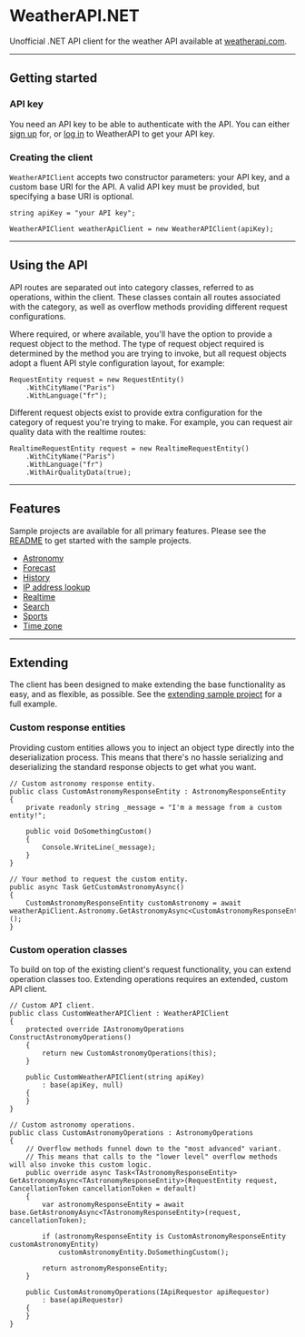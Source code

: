 # WeatherAPI.NET

Unofficial .NET API client for the weather API available at [weatherapi.com](https://weatherapi.com).

---

## Getting started

### API key

You need an API key to be able to authenticate with the API. You can either [sign up](https://www.weatherapi.com/signup.aspx) for, or [log in](https://www.weatherapi.com/login.aspx) to WeatherAPI to get your API key.

### Creating the client

`WeatherAPIClient` accepts two constructor parameters: your API key, and a custom base URI for the API. A valid API key must be provided, but specifying a base URI is optional.

```
string apiKey = "your API key";

WeatherAPIClient weatherApiClient = new WeatherAPIClient(apiKey);
```

---

## Using the API

API routes are separated out into category classes, referred to as operations, within the client. These classes contain all routes associated with the category, as well as overflow methods providing different request configurations.

Where required, or where available, you'll have the option to provide a request object to the method. The type of request object required is determined by the method you are trying to invoke, but all request objects adopt a fluent API style configuration layout, for example:

```
RequestEntity request = new RequestEntity()
    .WithCityName("Paris")
    .WithLanguage("fr");
```

Different request objects exist to provide extra configuration for the category of request you're trying to make. For example, you can request air quality data with the realtime routes:

```
RealtimeRequestEntity request = new RealtimeRequestEntity()
    .WithCityName("Paris")
    .WithLanguage("fr")
    .WithAirQualityData(true);
```

---

## Features

Sample projects are available for all primary features. Please see the [README](https://github.com/lewisbennett/weatherapi-Net-Standard/blob/master/Samples/README.md) to get started with the sample projects.

* [Astronomy](https://github.com/lewisbennett/weatherapi-Net-Standard/tree/master/Samples/Sample.Astronomy)
* [Forecast](https://github.com/lewisbennett/weatherapi-Net-Standard/tree/master/Samples/Sample.Forecast)
* [History](https://github.com/lewisbennett/weatherapi-Net-Standard/tree/master/Samples/Sample.History)
* [IP address lookup](https://github.com/lewisbennett/weatherapi-Net-Standard/tree/master/Samples/Sample.IPLookup)
* [Realtime](https://github.com/lewisbennett/weatherapi-Net-Standard/tree/master/Samples/Sample.Realtime)
* [Search](https://github.com/lewisbennett/weatherapi-Net-Standard/tree/master/Samples/Sample.Search)
* [Sports](https://github.com/lewisbennett/weatherapi-Net-Standard/tree/master/Samples/Sample.Sports)
* [Time zone](https://github.com/lewisbennett/weatherapi-Net-Standard/tree/master/Samples/Sample.TimeZone)

---

## Extending

The client has been designed to make extending the base functionality as easy, and as flexible, as possible. See the [extending sample project](https://github.com/lewisbennett/weatherapi-Net-Standard/tree/master/Samples/Sample.Extending) for a full example.

### Custom response entities

Providing custom entities allows you to inject an object type directly into the deserialization process. This means that there's no hassle serializing and deserializing the standard response objects to get what you want.

```
// Custom astronomy response entity.
public class CustomAstronomyResponseEntity : AstronomyResponseEntity
{
    private readonly string _message = "I'm a message from a custom entity!";

    public void DoSomethingCustom()
    {
        Console.WriteLine(_message);
    }
}

// Your method to request the custom entity.
public async Task GetCustomAstronomyAsync()
{
    CustomAstronomyResponseEntity customAstronomy = await weatherApiClient.Astronomy.GetAstronomyAsync<CustomAstronomyResponseEntity>();
}
```

### Custom operation classes

To build on top of the existing client's request functionality, you can extend operation classes too. Extending operations requires an extended, custom API client.

```
// Custom API client.
public class CustomWeatherAPIClient : WeatherAPIClient
{
    protected override IAstronomyOperations ConstructAstronomyOperations()
    {
        return new CustomAstronomyOperations(this);
    }

    public CustomWeatherAPIClient(string apiKey)
        : base(apiKey, null)
    {
    }
}

// Custom astronomy operations.
public class CustomAstronomyOperations : AstronomyOperations
{
    // Overflow methods funnel down to the "most advanced" variant.
    // This means that calls to the "lower level" overflow methods will also invoke this custom logic.
    public override async Task<TAstronomyResponseEntity> GetAstronomyAsync<TAstronomyResponseEntity>(RequestEntity request, CancellationToken cancellationToken = default)
    {
        var astronomyResponseEntity = await base.GetAstronomyAsync<TAstronomyResponseEntity>(request, cancellationToken);

        if (astronomyResponseEntity is CustomAstronomyResponseEntity customAstronomyEntity)
            customAstronomyEntity.DoSomethingCustom();

        return astronomyResponseEntity;
    }

    public CustomAstronomyOperations(IApiRequestor apiRequestor)
        : base(apiRequestor)
    {
    }
}
```
